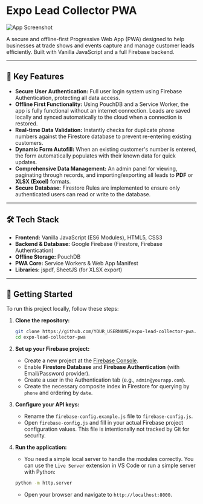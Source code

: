 # Expo Lead Collector PWA

![App Screenshot](screenshot.png)

A secure and offline-first Progressive Web App (PWA) designed to help businesses at trade shows and events capture and manage customer leads efficiently. Built with Vanilla JavaScript and a full Firebase backend.

---

## 🌟 Key Features

*   **Secure User Authentication:** Full user login system using Firebase Authentication, protecting all data access.
*   **Offline First Functionality:** Using PouchDB and a Service Worker, the app is fully functional without an internet connection. Leads are saved locally and synced automatically to the cloud when a connection is restored.
*   **Real-time Data Validation:** Instantly checks for duplicate phone numbers against the Firestore database to prevent re-entering existing customers.
*   **Dynamic Form Autofill:** When an existing customer's number is entered, the form automatically populates with their known data for quick updates.
*   **Comprehensive Data Management:** An admin panel for viewing, paginating through records, and importing/exporting all leads to **PDF** or **XLSX (Excel)** formats.
*   **Secure Database:** Firestore Rules are implemented to ensure only authenticated users can read or write to the database.

---

## 🛠️ Tech Stack

*   **Frontend:** Vanilla JavaScript (ES6 Modules), HTML5, CSS3
*   **Backend & Database:** Google Firebase (Firestore, Firebase Authentication)
*   **Offline Storage:** PouchDB
*   **PWA Core:** Service Workers & Web App Manifest
*   **Libraries:** jspdf, SheetJS (for XLSX export)

---

## 🚀 Getting Started

To run this project locally, follow these steps:

1.  **Clone the repository:**
    ```bash
    git clone https://github.com/YOUR_USERNAME/expo-lead-collector-pwa.git
    cd expo-lead-collector-pwa
    ```

2.  **Set up your Firebase project:**
    *   Create a new project at the [Firebase Console](https://console.firebase.google.com/).
    *   Enable **Firestore Database** and **Firebase Authentication** (with Email/Password provider).
    *   Create a user in the Authentication tab (e.g., `admin@yourapp.com`).
    *   Create the necessary composite index in Firestore for querying by `phone` and ordering by `date`.

3.  **Configure your API keys:**
    *   Rename the `firebase-config.example.js` file to `firebase-config.js`.
    *   Open `firebase-config.js` and fill in your actual Firebase project configuration values. This file is intentionally not tracked by Git for security.

4.  **Run the application:**
    *   You need a simple local server to handle the modules correctly. You can use the `Live Server` extension in VS Code or run a simple server with Python:
    ```bash
    python -m http.server
    ```
    *   Open your browser and navigate to `http://localhost:8000`.
